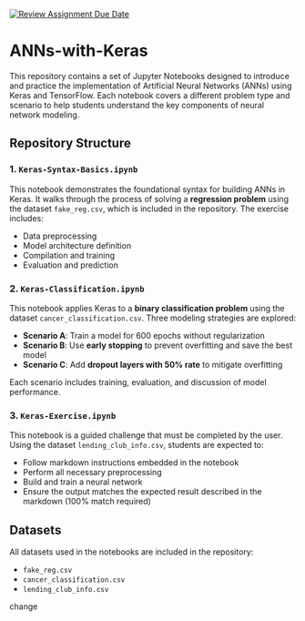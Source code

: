 [![Review Assignment Due Date](https://classroom.github.com/assets/deadline-readme-button-22041afd0340ce965d47ae6ef1cefeee28c7c493a6346c4f15d667ab976d596c.svg)](https://classroom.github.com/a/WIfrVNj6)
# ANNs-with-Keras

This repository contains a set of Jupyter Notebooks designed to introduce and practice the implementation of Artificial Neural Networks (ANNs) using Keras and TensorFlow. Each notebook covers a different problem type and scenario to help students understand the key components of neural network modeling.

## Repository Structure

### 1. `Keras-Syntax-Basics.ipynb`
This notebook demonstrates the foundational syntax for building ANNs in Keras. It walks through the process of solving a **regression problem** using the dataset `fake_reg.csv`, which is included in the repository. The exercise includes:

- Data preprocessing
- Model architecture definition
- Compilation and training
- Evaluation and prediction

### 2. `Keras-Classification.ipynb`
This notebook applies Keras to a **binary classification problem** using the dataset `cancer_classification.csv`. Three modeling strategies are explored:

- **Scenario A**: Train a model for 600 epochs without regularization
- **Scenario B**: Use **early stopping** to prevent overfitting and save the best model
- **Scenario C**: Add **dropout layers with 50% rate** to mitigate overfitting

Each scenario includes training, evaluation, and discussion of model performance.

### 3. `Keras-Exercise.ipynb`
This notebook is a guided challenge that must be completed by the user. Using the dataset `lending_club_info.csv`, students are expected to:

- Follow markdown instructions embedded in the notebook
- Perform all necessary preprocessing
- Build and train a neural network
- Ensure the output matches the expected result described in the markdown (100% match required)

## Datasets
All datasets used in the notebooks are included in the repository:
- `fake_reg.csv`
- `cancer_classification.csv`
- `lending_club_info.csv`

change

